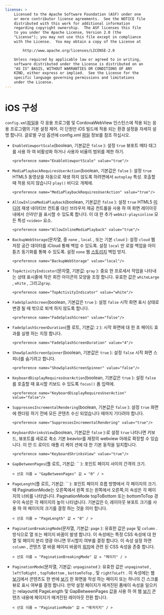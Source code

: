 ```yaml
---
license: >
    Licensed to the Apache Software Foundation (ASF) under one
    or more contributor license agreements.  See the NOTICE file
    distributed with this work for additional information
    regarding copyright ownership.  The ASF licenses this file
    to you under the Apache License, Version 2.0 (the
    "License"); you may not use this file except in compliance
    with the License.  You may obtain a copy of the License at

        http://www.apache.org/licenses/LICENSE-2.0

    Unless required by applicable law or agreed to in writing,
    software distributed under the License is distributed on an
    "AS IS" BASIS, WITHOUT WARRANTIES OR CONDITIONS OF ANY
    KIND, either express or implied.  See the License for the
    specific language governing permissions and limitations
    under the License.
---
```


# iOS 구성

`config.xml`<a href="../../../cordova/file/fileobj/fileobj.html">파일</a>을 각 응용 프로그램 및 CordovaWebView 인스턴스에 적용 되는 응용 프로그램의 기본 설정 제어. 이 단원만 iOS 빌드에 적용 되는 환경 설정을 자세히 설명 합니다. 글로벌 구성 옵션에 config.xml <a href="../../../cordova/file/fileobj/fileobj.html">파일</a> 정보를 참조 하십시오.

*   `EnableViewportScale`(boolean, 기본값은 `false` ): 설정 `true` 뷰포트 메타 태그를 사용 하 여 비활성화 하거나 사용자 비율의 범위를 제한 하기.
    
        <preference name="EnableViewportScale" value="true"/>
        

*   `MediaPlaybackRequiresUserAction`(boolean, 기본값은 `false` ): 설정 `true` HTML5 동영상을 자동으로 재생 하지 않도록 하려면에서 `autoplay` 특성. 호출할 때 적용 되지 않습니다 `play()` 비디오 개체에.
    
        <preference name="MediaPlaybackRequiresUserAction" value="true"/>
        

*   `AllowInlineMediaPlayback`(boolean, 기본값은 `false` ): 설정 `true` HTML5 <a href="../../../cordova/media/media.html">미디어</a> 재생 네이티브 컨트롤 대신 브라우저 제공 컨트롤을 사용 하 여 화면 레이아웃 내에서 *인라인* 을 표시할 수 있도록 합니다. 이 대 한 추가 `webkit-playsinline` 모든 특성 `<video>` 요소.
    
        <preference name="AllowInlineMediaPlayback" value="true"/>
        

*   `BackupWebStorage`(문자열, 중 `none` , `local` , 또는 기본 `cloud` ): 설정 `cloud` 웹 저장 공간 데이터를 iCloud 통해 백업 수 있도록. 설정 `local` 만 로컬 백업을 아이튠즈 동기화를 통해 수 있도록. 설정 `none` 웹 <a href="../../../cordova/storage/storage.html">스토리지</a> 백업 방지.
    
        <preference name="BackupWebStorage" value="local"/>
        

*   `TopActivityIndicator`(문자열, 기본값: `gray` ): 중요 한 프로세서 작업을 나타내는 상태 표시줄에 작은 회전 아이콘의 모양을 조정 합니다. 유효한 값은 `whiteLarge` , `white` , 그리고`gray`.
    
        <preference name="TopActivityIndicator" value="white"/>
        

*   `FadeSplashScreen`(boolean, 기본값은 `true` ): 설정 `false` 시작 화면 표시 상태로 변경 될 때 밖으로 퇴색 하지 않도록 합니다.
    
        <preference name="FadeSplashScreen" value="false"/>
        

*   `FadeSplashScreenDuration`(플 로트, 기본값: `2` ): 시작 화면에 대 한 초 페이드 효과를 실행 하는 지정 합니다.
    
        <preference name="FadeSplashScreenDuration" value="4"/>
        

*   `ShowSplashScreenSpinner`(boolean, 기본값은 `true` ): 설정 `false` 시작 화면 스피너를 숨기려고 합니다.
    
        <preference name="ShowSplashScreenSpinner" value="false"/>
        

*   `KeyboardDisplayRequiresUserAction`(boolean, 기본값은 `true` ): 설정 `false` 를 호출할 때 표시할 키보드 수 있도록 `focus()` 폼 입력에.
    
        <preference name="KeyboardDisplayRequiresUserAction" value="false"/>
        

*   `SuppressesIncrementalRendering`(boolean, 기본값은 `false` ): 설정 `true` 화면에 렌더링 하기 전에 모든 콘텐츠 수신 되었습니다 때까지 기다려야 합니다.
    
        <preference name="SuppressesIncrementalRendering" value="true"/>
        

*   `KeyboardShrinksView`(boolean, 기본값은 `false` ):로 설정 `true` 나타나면 키보드, 뷰포트를 세로로 축소 기본 beavior를 재정의 webview 아래로 확장할 수 있습니다. 이 안 드 로이드 애플 리 케이 션에 대 한 기본 동작을 일치합니다.
    
        <preference name="KeyboardShrinksView" value="true"/>
        

*   `GapBetweenPages`(플 로트, 기본값: `` ): 포인트 페이지 사이의 간격의 크기.
    
        < 선호 이름 = "GapBetweenPages" 값 = "0" / >
        

*   `PageLength`(플 로트, 기본값: `` ): 포인트 페이지 흐름 방향에서 각 페이지의 크기. 때 PaginationMode는 오른쪽에서 왼쪽 또는 왼쪽에서 오른쪽,이 속성은 각 페이지의 너비를 나타냅니다. PaginationMode topToBottom 또는 bottomToTop 경우이 속성은 각 페이지의 높이 나타냅니다. 기본값은 0, 레이아웃 뷰포트 크기를 사용 하 여 페이지의 크기를 결정 하는 것을 의미 합니다.
    
        < 선호 이름 = "PageLength" 값 = "0" / >
        

*   `PaginationBreakingMode`(문자열, 기본값: `page` ): 유효한 값은 `page` 및 `column` .방식으로 열 또는 페이지 바꿈이 발생 합니다. 이 속성에는 특정 CSS 속성에 대 한 열 및 페이지 분리 영광 아니면 무시할지 여부를 결정 합니다. 이 속성 설정 하면 `column` , 콘텐츠 열 바꿈 페이지 바꿈의 <a href="../../../cordova/geolocation/Position/position.html">위치</a>에 관련 된 CSS 속성을 존중 합니다.
    
        < 선호 이름 = "PaginationBreakingMode" 값 = "페이지" / >
        

*   `PaginationMode`(문자열, 기본값: `unpaginated` ): 유효한 값은 `unpaginated` , `leftToRight` , `topToBottom` , `bottomToTop` , 및 `rightToLeft` . 이 속성에는 웹 <a href="../../../cordova/inappbrowser/inappbrowser.html">보기</a>에서 콘텐츠도 한 번에 <a href="../../../cordova/inappbrowser/inappbrowser.html">보기</a> 한 화면을 작성 하는 페이지 또는 하나의 긴 스크롤 뷰로 표시 여부를 결정 합니다. 만약 설정 페이지가 매겨진된 폼에이 속성을 일으키는 relayout에 PageLength 및 GapBetweenPages 값을 사용 하 여 웹 <a href="../../../cordova/inappbrowser/inappbrowser.html">보기</a> 콘텐츠 내용에 페이지가 매겨진된 레이아웃 전환 합니다.
    
        < 선호 이름 = "PaginationMode" 값 = "매겨지지" / >